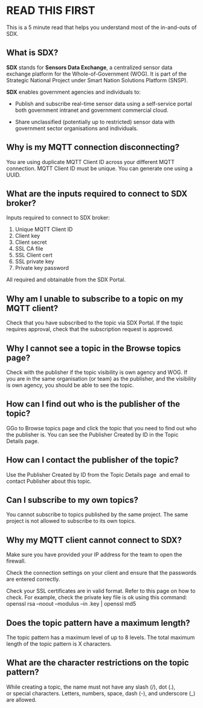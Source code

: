 
# READ THIS FIRST

This is a 5 minute read that helps you understand most of the in-and-outs of SDX.

## What is SDX? 

**SDX** stands for **Sensors Data Exchange**, a centralized sensor data exchange platform for the Whole-of-Government (WOG). It is part of the Strategic National Project under Smart Nation Solutions Platform (SNSP).

**SDX** enables government agencies and individuals to:

- Publish and subscribe real-time sensor data using a self-service portal both government intranet and government commercial cloud.

- Share unclassified (potentially up to restricted) sensor data with government sector organisations and individuals.

## Why is my MQTT connection disconnecting?

You are using duplicate MQTT Client ID across your different MQTT connection. MQTT Client ID must be unique. You can generate one using a UUID.

## What are the inputs required to connect to SDX broker?

Inputs required to connect to SDX broker:

1. Unique MQTT Client ID
2. Client key
3. Client secret
4. SSL CA file
5. SSL Client cert
6. SSL private key
7. Private key password 

All required and obtainable from the SDX Portal.

## Why am I unable to subscribe to a topic on my MQTT client?

Check that you have subscribed to the topic via SDX Portal. If the topic requires approval, check that the subscription request is approved.      

## Why I cannot see a topic in the Browse topics page?

Check with the publisher if the topic visibility is own agency and WOG. If you are in the same organisation (or team) as the publisher, and the visibility is own agency, you should be able to see the topic.

## How can I find out who is the publisher of the topic?

GGo to Browse topics page and click the topic that you need to find out who the publisher is. You can see the Publisher Created by ID in the Topic Details page.

## How can I contact the publisher of the topic?

Use the Publisher Created by ID from the Topic Details page  and email to contact Publisher about this topic.

## Can I subscribe to my own topics?

You cannot subscribe to topics published by the same project. The same project is not allowed to subscribe to its own topics.

## Why my MQTT client cannot connect to SDX?

Make sure you have provided your IP address for the team to open the firewall.

Check the connection settings on your client and ensure that the passwords are entered correctly.

Check your SSL certificates are in valid format. Refer to this page on how to check. 
For example, check the private key file is ok using this command:
openssl rsa –noout –modulus –in <file>.key | openssl md5

## Does the topic pattern have a maximum length?

The topic pattern has a maximum level of up to 8 levels. The total maximum length of the topic pattern is X characters.

## What are the character restrictions on the topic pattern?

While creating a topic, the name must not have any slash (/), dot (.), or special characters. Letters, numbers, space, dash (-), and underscore (_) are allowed.
